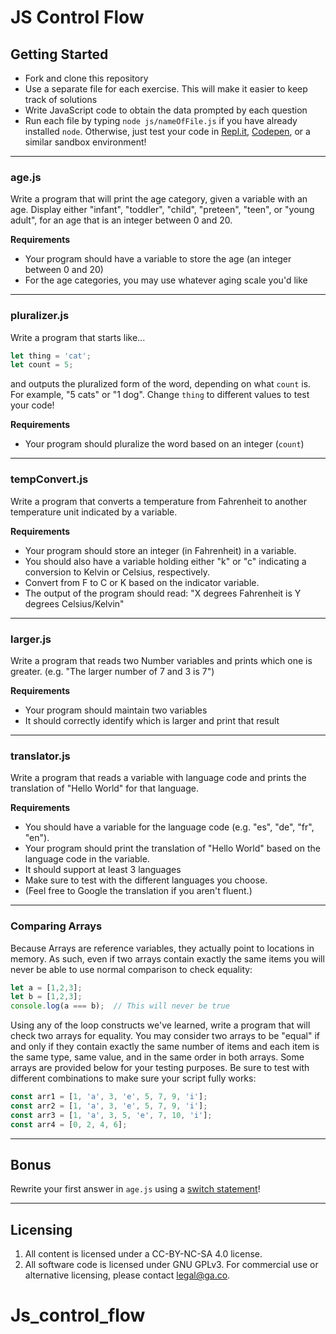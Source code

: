 # JS Control Flow

## Getting Started
* Fork and clone this repository
* Use a separate file for each exercise. This will make it easier to keep track of solutions
* Write JavaScript code to obtain the data prompted by each question
* Run each file by typing `node js/nameOfFile.js` if you have already installed `node`. Otherwise, just test your code in [Repl.it](https://replit.com/), [Codepen](https://codepen.io/), or a similar sandbox environment!
---

### age.js
Write a program that will print the age category, given a variable with an age. Display either "infant", "toddler", "child", "preteen", "teen", or "young adult", for an age that is an integer between 0 and 20.

**Requirements**
* Your program should have a variable to store the age (an integer between 0 and 20)
* For the age categories, you may use whatever aging scale you'd like

---

### pluralizer.js
Write a program that starts like...

```js
let thing = 'cat';
let count = 5;
```
and outputs the pluralized form of the word, depending on what `count` is. For example, "5 cats" or "1 dog". Change `thing` to different values to test your code!

**Requirements**
* Your program should pluralize the word based on an integer (`count`)

---

### tempConvert.js
Write a program that converts a temperature from Fahrenheit to another temperature unit indicated by a variable.

**Requirements**
* Your program should store an integer (in Fahrenheit) in a variable.
* You should also have a variable holding either "k" or "c" indicating a conversion to Kelvin or Celsius, respectively.
* Convert from F to C or K based on the indicator variable.
* The output of the program should read: "X degrees Fahrenheit is Y degrees Celsius/Kelvin"

---

### larger.js
Write a program that reads two Number variables and prints which one is greater. (e.g. "The larger number of 7 and 3 is 7")

**Requirements**
* Your program should maintain two variables
* It should correctly identify which is larger and print that result

---

### translator.js
Write a program that reads a variable with language code and prints the translation of "Hello World" for that language.

**Requirements**
* You should have a variable for the language code (e.g. "es", "de", "fr", "en").
* Your program should print the translation of "Hello World" based on the language code in the variable.
* It should support at least 3 languages
* Make sure to test with the different languages you choose.
* (Feel free to Google the translation if you aren't fluent.)

---
### Comparing Arrays
Because Arrays are reference variables, they actually point to locations in memory. As such, even if two arrays contain exactly the same items you will never be able to use normal comparison to check equality:

```javascript
let a = [1,2,3];
let b = [1,2,3];
console.log(a === b);  // This will never be true
```

Using any of the loop constructs we've learned, write a program that will check two arrays for equality. You may consider two arrays to be "equal" if and only if they contain exactly the same number of items and each item is the same type, same value, and in the same order in both arrays. Some arrays are provided below for your testing purposes. Be sure to test with different combinations to make sure your script fully works:

```javascript
const arr1 = [1, 'a', 3, 'e', 5, 7, 9, 'i'];
const arr2 = [1, 'a', 3, 'e', 5, 7, 9, 'i'];
const arr3 = [1, 'a', 3, 5, 'e', 7, 10, 'i'];
const arr4 = [0, 2, 4, 6];
```

---

## Bonus

Rewrite your first answer in `age.js` using a [switch statement](https://developer.mozilla.org/en-US/docs/Web/JavaScript/Reference/Statements/switch)! 

---

## Licensing
1. All content is licensed under a CC-BY-NC-SA 4.0 license.
2. All software code is licensed under GNU GPLv3. For commercial use or alternative licensing, please contact legal@ga.co.
# Js_control_flow
